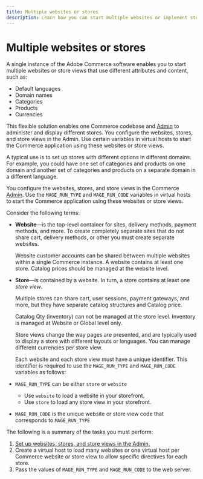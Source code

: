 ```yaml
---
title: Multiple websites or stores
description: Learn how you can start multiple websites or implement store views with different options, domains, and content.
---
```


# Multiple websites or stores

A single instance of the Adobe Commerce software enables you to start multiple websites or store views that use different attributes and content, such as:

- Default languages
- Domain names
- Categories
- Products
- Currencies

This flexible solution enables one Commerce codebase and [Admin](https://glossary.magento.com/magento-admin) to administer and display different stores. You configure the websites, stores, and store views in the Admin. Use certain variables in virtual hosts to start the Commerce application using these websites or store views.

A typical use is to set up stores with different options in different domains. For example, you could have one set of categories and products on one domain and another set of categories and products on a separate domain in a different language.

You configure the websites, stores, and store views in the Commerce [Admin](https://glossary.magento.com/admin). Use the `MAGE_RUN_TYPE` and `MAGE_RUN_CODE` variables in virtual hosts to start the Commerce application using these websites or store views.

Consider the following terms:

- **Website**—is the top-level container for sites, delivery methods, payment methods, and more. To create completely separate sites that do not share cart, delivery methods, or other you must create separate websites.

  Website customer accounts can be shared between multiple websites within a single Commerce instance. A website contains at least one store. Catalog prices should be managed at the website level.

- **Store**—is contained by a website. In turn, a store contains at least one *store view*.

  Multiple stores can share cart, user sessions, payment gateways, and more, but they have separate catalog structures and Catalog price.

  Catalog Qty (inventory) can not be managed at the store level. Inventory is managed at Website or Global level only.

  Store views change the way pages are presented, and are typically used to display a store with different layouts or languages. You can manage different currencies per store view.

  Each website and each store view must have a unique identifier. This identifier is required to use the `MAGE_RUN_TYPE` and `MAGE_RUN_CODE` variables as follows:

- `MAGE_RUN_TYPE` can be either `store` or `website`

  - Use `website` to load a website in your storefront.
  - Use `store` to load any store view in your storefront.

- `MAGE_RUN_CODE` is the unique website or store view code that corresponds to `MAGE_RUN_TYPE`

The following is a summary of the tasks you must perform:

1. [Set up websites, stores, and store views in the Admin.](ms-admin.md)
1. Create a virtual host to load many websites or one virtual host per Commerce website or store view to allow specific directives for each store.
1. Pass the values of `MAGE_RUN_TYPE` and `MAGE_RUN_CODE` to the web server.
